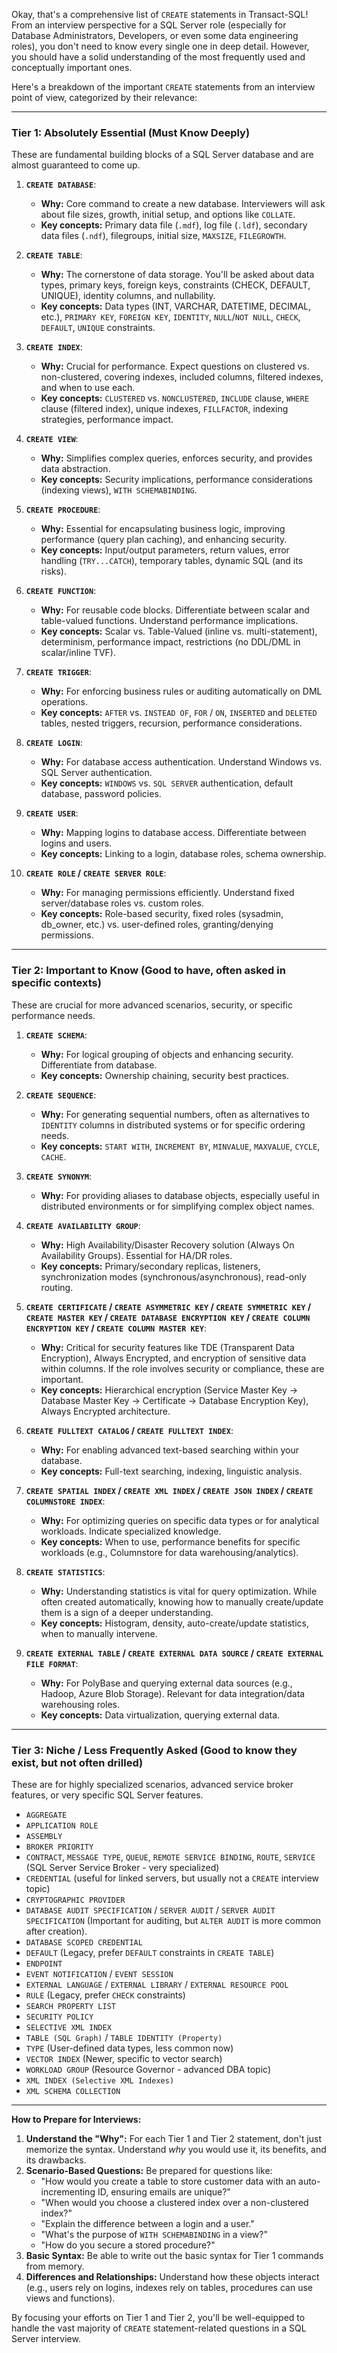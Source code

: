 Okay, that's a comprehensive list of `CREATE` statements in Transact-SQL! From an interview perspective for a SQL Server role (especially for Database Administrators, Developers, or even some data engineering roles), you don't need to know every single one in deep detail. However, you should have a solid understanding of the most frequently used and conceptually important ones.

Here's a breakdown of the important `CREATE` statements from an interview point of view, categorized by their relevance:

---

### **Tier 1: Absolutely Essential (Must Know Deeply)**

These are fundamental building blocks of a SQL Server database and are almost guaranteed to come up.

1.  **`CREATE DATABASE`**:
    * **Why:** Core command to create a new database. Interviewers will ask about file sizes, growth, initial setup, and options like `COLLATE`.
    * **Key concepts:** Primary data file (`.mdf`), log file (`.ldf`), secondary data files (`.ndf`), filegroups, initial size, `MAXSIZE`, `FILEGROWTH`.

2.  **`CREATE TABLE`**:
    * **Why:** The cornerstone of data storage. You'll be asked about data types, primary keys, foreign keys, constraints (CHECK, DEFAULT, UNIQUE), identity columns, and nullability.
    * **Key concepts:** Data types (INT, VARCHAR, DATETIME, DECIMAL, etc.), `PRIMARY KEY`, `FOREIGN KEY`, `IDENTITY`, `NULL`/`NOT NULL`, `CHECK`, `DEFAULT`, `UNIQUE` constraints.

3.  **`CREATE INDEX`**:
    * **Why:** Crucial for performance. Expect questions on clustered vs. non-clustered, covering indexes, included columns, filtered indexes, and when to use each.
    * **Key concepts:** `CLUSTERED` vs. `NONCLUSTERED`, `INCLUDE` clause, `WHERE` clause (filtered index), unique indexes, `FILLFACTOR`, indexing strategies, performance impact.

4.  **`CREATE VIEW`**:
    * **Why:** Simplifies complex queries, enforces security, and provides data abstraction.
    * **Key concepts:** Security implications, performance considerations (indexing views), `WITH SCHEMABINDING`.

5.  **`CREATE PROCEDURE`**:
    * **Why:** Essential for encapsulating business logic, improving performance (query plan caching), and enhancing security.
    * **Key concepts:** Input/output parameters, return values, error handling (`TRY...CATCH`), temporary tables, dynamic SQL (and its risks).

6.  **`CREATE FUNCTION`**:
    * **Why:** For reusable code blocks. Differentiate between scalar and table-valued functions. Understand performance implications.
    * **Key concepts:** Scalar vs. Table-Valued (inline vs. multi-statement), determinism, performance impact, restrictions (no DDL/DML in scalar/inline TVF).

7.  **`CREATE TRIGGER`**:
    * **Why:** For enforcing business rules or auditing automatically on DML operations.
    * **Key concepts:** `AFTER` vs. `INSTEAD OF`, `FOR` / `ON`, `INSERTED` and `DELETED` tables, nested triggers, recursion, performance considerations.

8.  **`CREATE LOGIN`**:
    * **Why:** For database access authentication. Understand Windows vs. SQL Server authentication.
    * **Key concepts:** `WINDOWS` vs. `SQL SERVER` authentication, default database, password policies.

9.  **`CREATE USER`**:
    * **Why:** Mapping logins to database access. Differentiate between logins and users.
    * **Key concepts:** Linking to a login, database roles, schema ownership.

10. **`CREATE ROLE` / `CREATE SERVER ROLE`**:
    * **Why:** For managing permissions efficiently. Understand fixed server/database roles vs. custom roles.
    * **Key concepts:** Role-based security, fixed roles (sysadmin, db_owner, etc.) vs. user-defined roles, granting/denying permissions.

---

### **Tier 2: Important to Know (Good to have, often asked in specific contexts)**

These are crucial for more advanced scenarios, security, or specific performance needs.

1.  **`CREATE SCHEMA`**:
    * **Why:** For logical grouping of objects and enhancing security. Differentiate from database.
    * **Key concepts:** Ownership chaining, security best practices.

2.  **`CREATE SEQUENCE`**:
    * **Why:** For generating sequential numbers, often as alternatives to `IDENTITY` columns in distributed systems or for specific ordering needs.
    * **Key concepts:** `START WITH`, `INCREMENT BY`, `MINVALUE`, `MAXVALUE`, `CYCLE`, `CACHE`.

3.  **`CREATE SYNONYM`**:
    * **Why:** For providing aliases to database objects, especially useful in distributed environments or for simplifying complex object names.

4.  **`CREATE AVAILABILITY GROUP`**:
    * **Why:** High Availability/Disaster Recovery solution (Always On Availability Groups). Essential for HA/DR roles.
    * **Key concepts:** Primary/secondary replicas, listeners, synchronization modes (synchronous/asynchronous), read-only routing.

5.  **`CREATE CERTIFICATE` / `CREATE ASYMMETRIC KEY` / `CREATE SYMMETRIC KEY` / `CREATE MASTER KEY` / `CREATE DATABASE ENCRYPTION KEY` / `CREATE COLUMN ENCRYPTION KEY` / `CREATE COLUMN MASTER KEY`**:
    * **Why:** Critical for security features like TDE (Transparent Data Encryption), Always Encrypted, and encryption of sensitive data within columns. If the role involves security or compliance, these are important.
    * **Key concepts:** Hierarchical encryption (Service Master Key -> Database Master Key -> Certificate -> Database Encryption Key), Always Encrypted architecture.

6.  **`CREATE FULLTEXT CATALOG` / `CREATE FULLTEXT INDEX`**:
    * **Why:** For enabling advanced text-based searching within your database.
    * **Key concepts:** Full-text searching, indexing, linguistic analysis.

7.  **`CREATE SPATIAL INDEX` / `CREATE XML INDEX` / `CREATE JSON INDEX` / `CREATE COLUMNSTORE INDEX`**:
    * **Why:** For optimizing queries on specific data types or for analytical workloads. Indicate specialized knowledge.
    * **Key concepts:** When to use, performance benefits for specific workloads (e.g., Columnstore for data warehousing/analytics).

8.  **`CREATE STATISTICS`**:
    * **Why:** Understanding statistics is vital for query optimization. While often created automatically, knowing how to manually create/update them is a sign of a deeper understanding.
    * **Key concepts:** Histogram, density, auto-create/update statistics, when to manually intervene.

9.  **`CREATE EXTERNAL TABLE` / `CREATE EXTERNAL DATA SOURCE` / `CREATE EXTERNAL FILE FORMAT`**:
    * **Why:** For PolyBase and querying external data sources (e.g., Hadoop, Azure Blob Storage). Relevant for data integration/data warehousing roles.
    * **Key concepts:** Data virtualization, querying external data.

---

### **Tier 3: Niche / Less Frequently Asked (Good to know they exist, but not often drilled)**

These are for highly specialized scenarios, advanced service broker features, or very specific SQL Server features.

* `AGGREGATE`
* `APPLICATION ROLE`
* `ASSEMBLY`
* `BROKER PRIORITY`
* `CONTRACT`, `MESSAGE TYPE`, `QUEUE`, `REMOTE SERVICE BINDING`, `ROUTE`, `SERVICE` (SQL Server Service Broker - very specialized)
* `CREDENTIAL` (useful for linked servers, but usually not a `CREATE` interview topic)
* `CRYPTOGRAPHIC PROVIDER`
* `DATABASE AUDIT SPECIFICATION` / `SERVER AUDIT` / `SERVER AUDIT SPECIFICATION` (Important for auditing, but `ALTER AUDIT` is more common after creation).
* `DATABASE SCOPED CREDENTIAL`
* `DEFAULT` (Legacy, prefer `DEFAULT` constraints in `CREATE TABLE`)
* `ENDPOINT`
* `EVENT NOTIFICATION` / `EVENT SESSION`
* `EXTERNAL LANGUAGE` / `EXTERNAL LIBRARY` / `EXTERNAL RESOURCE POOL`
* `RULE` (Legacy, prefer `CHECK` constraints)
* `SEARCH PROPERTY LIST`
* `SECURITY POLICY`
* `SELECTIVE XML INDEX`
* `TABLE (SQL Graph)` / `TABLE IDENTITY (Property)`
* `TYPE` (User-defined data types, less common now)
* `VECTOR INDEX` (Newer, specific to vector search)
* `WORKLOAD GROUP` (Resource Governor - advanced DBA topic)
* `XML INDEX (Selective XML Indexes)`
* `XML SCHEMA COLLECTION`

---

**How to Prepare for Interviews:**

1.  **Understand the "Why":** For each Tier 1 and Tier 2 statement, don't just memorize the syntax. Understand *why* you would use it, its benefits, and its drawbacks.
2.  **Scenario-Based Questions:** Be prepared for questions like:
    * "How would you create a table to store customer data with an auto-incrementing ID, ensuring emails are unique?"
    * "When would you choose a clustered index over a non-clustered index?"
    * "Explain the difference between a login and a user."
    * "What's the purpose of `WITH SCHEMABINDING` in a view?"
    * "How do you secure a stored procedure?"
3.  **Basic Syntax:** Be able to write out the basic syntax for Tier 1 commands from memory.
4.  **Differences and Relationships:** Understand how these objects interact (e.g., users rely on logins, indexes rely on tables, procedures can use views and functions).

By focusing your efforts on Tier 1 and Tier 2, you'll be well-equipped to handle the vast majority of `CREATE` statement-related questions in a SQL Server interview.